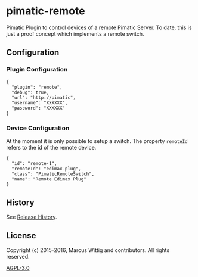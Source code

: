 # pimatic-remote

Pimatic Plugin to control devices of a remote Pimatic Server. To date, this is just a proof concept which implements
a remote switch.

## Configuration

### Plugin Configuration

    {
      "plugin": "remote",
      "debug": true,
      "url": "http://pimatic",
      "username": "XXXXXX",
      "password": "XXXXXX"
    }

### Device Configuration

At the moment it is only possible to setup a switch. The property `remoteId` refers to the id of the remote device.

    {
      "id": "remote-1",
      "remoteId": "edimax-plug",
      "class": "PimaticRemoteSwitch",
      "name": "Remote Edimax Plug"
    }

## History

See [Release History](https://github.com/mwittig/pimatic-remote/blob/master/HISTORY.md).

## License 

Copyright (c) 2015-2016, Marcus Wittig and contributors. All rights reserved.

[AGPL-3.0](https://github.com/mwittig/pimatic-remote/blob/master/LICENSE)
